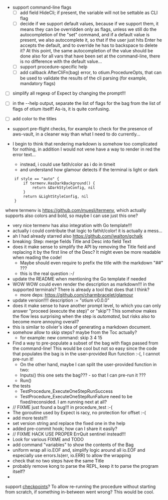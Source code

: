 - support command-line flags
  - [ ] add field HideCli; if present, the variable will not be settable as CLI flag
  - [ ] decide if we support default values, because if we support them, it means they can
    be overridden only as flags, unless we still do the autocompletion of the "set"
    command, and if a default value is present, we also autocomplete it, so that if the
    user just hits Enter he accepts the default, and to override he has to backspace to
    delete it? At this point, the same autocompletion of the value should be done also for
    all vars that have been set at the command-line, there is no difference with the
    default value...
  - [ ] support procedure-specific help
  - [ ] add callback AfterCliFn(bag) error, to otium.ProcedureOpts, that can be used to
    validate the results of the cli parsing (for example, mandatory flags)

- [ ] simplify all regexp of Expect by changing the prompt!!!

- [ ] in the --help output, separate the list of flags for the bag from the list of flags of otium itself! As-is, it is quite confusing.
- [ ] add color to the titles

- support pre-flight checks, for example to check for the presence of aws-vault, in a
  cleaner way than what I need to do currently...

- I begin to think that rendering markdown is somehow too complicated for
  nothing, in addition I would not vene have a way to render in red the
  error text...
  - instead, i could use fatih/color as i do in timeit
  - and understand how glamour detects if the terminal is light or dark
```
	if style == "auto" {
		if termenv.HasDarkBackground() {
			return &DarkStyleConfig, nil
		}
		return &LightStyleConfig, nil
	}
```
  where termenv is https://github.com/muesli/termenv, which actually supports
  also colors and bold, so maybe I can use just this one?
  - very nice termenv has also integration with Go template!!!
  - actually i could contribute that logic to fathit/color! it is actually a
    mess...
  - ah I had already starred also https://github.com/jwalton/gchalk
- breaking: Step: merge fields Title and Desc into field Text
- does it make sense to simplify the API by removing the Title field and
  replacing it by the first line of the Desc? It might even be more readable
  when reading the code!
    - Maybe should even require to prefix the title with the markdown "##" ???
    - this is the real question :-/
- update the README when mentioning the Go template if needed
- WOW WOW could even render the description as markdown!!! in the supported
  terminals? There is already a tool that does that I think?
    - more deps: https://github.com/charmbracelet/glamour
- update version!!!!	description := "otium v0.0.0"
- does it make sense to have another prompt level, to which you can only
  answer "proceed (execute the step)" or "skip"? This somehow makes the flow
  less surprising when the step is _automated_, but risks also to become more
  annoying overall?
- this is similar to olivier's idea of generating a markdown document.
- somehow allow to skip steps? maybe from the Toc actually?
    - for example: new command: skip 3 4 15
- Find a way to pre-populate a subset of the bag with flags passed from the
  command-line! This would be cool but not so easy since the code that populates
  the bag is in the user-provided Run function :-(, I cannot pre-run it!
    - On the other hand, maybe I can split the user-provided function in two:
    - Inputs()  this one sets the bag??? - so that I can pre-run it ???
    - Run()
- the tests
    - TestProcedure_ExecuteOneStepRunSuccess
    - TestProcedure_ExecuteOneStepRunFailure need to be fixed/reconsided. I am
      running next at all?
- // FIXME just found a bug!!! in procedure_test :-(
- The goroutine used by Expect is racy, no protection for offset :-(
- add more tests!!!
- set version string and replace the fixed one in the help
- added pre-commit hook; how can I share it easily?
- // FIXME HACK USE PROPER ErrQuit sentinel instead!!!
- Look for various FIXME and TODO
- add command "variables" to show the contents of the Bag
- uniform wrap all io.EOF and, simplify logic around all io.EOF and especially
  use errors.Is(err, io.ERR) to allow the wrapping
- check that no two steps have the same Title
- probably remove kong to parse the REPL, keep it to parse the program itself?
-

support [checkpoints](https://en.wikipedia.org/wiki/Application_checkpointing)?
To allow re-running the procedure without starting from scratch, if something
in-between went wrong? This would be cool.
